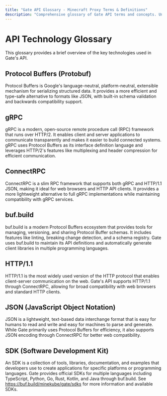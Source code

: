 ```yaml
---
title: "Gate API Glossary - Minecraft Proxy Terms & Definitions"
description: "Comprehensive glossary of Gate API terms and concepts. Understand Minecraft proxy terminology, API concepts, and development vocabulary."
---
```


# API Technology Glossary

This glossary provides a brief overview of the key technologies used in Gate's API.

## Protocol Buffers (Protobuf)

Protocol Buffers is Google's language-neutral, platform-neutral, extensible mechanism for serializing structured data. It provides a more efficient and type-safe alternative to formats like JSON, with built-in schema validation and backwards compatibility support.

## gRPC

gRPC is a modern, open-source remote procedure call (RPC) framework that runs over HTTP/2. It enables client and server applications to communicate transparently and makes it easier to build connected systems. gRPC uses Protocol Buffers as its interface definition language and leverages HTTP/2's features like multiplexing and header compression for efficient communication.

## ConnectRPC

ConnectRPC is a slim RPC framework that supports both gRPC and HTTP/1.1 JSON, making it ideal for web browsers and HTTP API clients. It provides a more lightweight alternative to full gRPC implementations while maintaining compatibility with gRPC services.

## buf.build

buf.build is a modern Protocol Buffers ecosystem that provides tools for managing, versioning, and sharing Protocol Buffer schemas. It includes features like linting, breaking change detection, and a schema registry. Gate uses buf.build to maintain its API definitions and automatically generate client libraries in multiple programming languages.

## HTTP/1.1

HTTP/1.1 is the most widely used version of the HTTP protocol that enables client-server communication on the web. Gate's API supports HTTP/1.1 through ConnectRPC, allowing for broad compatibility with web browsers and standard HTTP clients.

## JSON (JavaScript Object Notation)

JSON is a lightweight, text-based data interchange format that is easy for humans to read and write and easy for machines to parse and generate. While Gate primarily uses Protocol Buffers for efficiency, it also supports JSON encoding through ConnectRPC for better web compatibility.

## SDK (Software Development Kit)

An SDK is a collection of tools, libraries, documentation, and examples that developers use to create applications for specific platforms or programming languages. Gate provides official SDKs for multiple languages including TypeScript, Python, Go, Rust, Kotlin, and Java through buf.build. See https://buf.build/minekube/gate/sdks for more information and available SDKs.